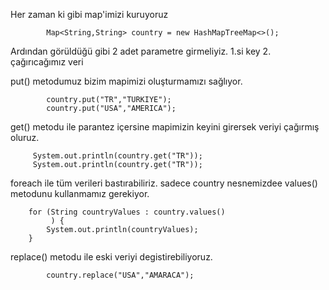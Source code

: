 
Her zaman ki gibi map'imizi kuruyoruz

            Map<String,String> country = new HashMapTreeMap<>();

Ardından görüldüğü gibi 2 adet parametre girmeliyiz. 1.si key 2. çağırıcağımız veri

put() metodumuz bizim mapimizi oluşturmamızı sağlıyor.

            country.put("TR","TURKIYE");
            country.put("USA","AMERICA");

get() metodu ile parantez içersine mapimizin keyini girersek veriyi çağırmış oluruz.


         System.out.println(country.get("TR"));
         System.out.println(country.get("TR"));


foreach ile tüm verileri bastırabiliriz. sadece country nesnemizdee values() metodunu kullanmamız gerekiyor.

        for (String countryValues : country.values()
             ) {
            System.out.println(countryValues);
        }

replace() metodu ile eski veriyi degistirebiliyoruz.

            country.replace("USA","AMARACA");
